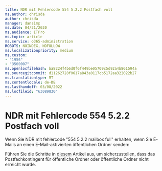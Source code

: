 ```yaml
---
title: NDR mit Fehlercode 554 5.2.2 Postfach voll
ms.author: chrisda
author: chrisda
manager: dansimp
ms.date: 04/21/2020
ms.audience: ITPro
ms.topic: article
ms.service: o365-administration
ROBOTS: NOINDEX, NOFOLLOW
ms.localizationpriority: medium
ms.custom:
- "1956"
- "3500007"
ms.openlocfilehash: ba8224f4b6d0f6f449be05709c5d92a4b861594a
ms.sourcegitcommit: d11262728f0617a843a0117cb5172aa322022b27
ms.translationtype: MT
ms.contentlocale: de-DE
ms.lasthandoff: 03/08/2022
ms.locfileid: "63089830"
---
```

# <a name="ndr-with-error-code-554-522-mailbox-full"></a>NDR mit Fehlercode 554 5.2.2 Postfach voll

Wenn Sie NDR mit fehlercode "554 5.2.2 mailbox full" erhalten, wenn Sie E-Mails an einen E-Mail-aktivierten öffentlichen Ordner senden:  

Führen Sie die Schritte in [diesem](https://aka.ms/554522) Artikel aus, um sicherzustellen, dass das Postfachkontingent für öffentliche Ordner oder öffentliche Ordner nicht erreicht wurde.
